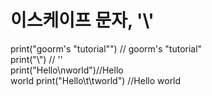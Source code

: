<h1>이스케이프 문자, '\'</h1>

print("goorm's \"tutorial\"") // goorm's "tutorial"<br>
print("\\") // '\'<br>
print("Hello\nworld")//Hello<br>world
print("Hello\t\tworld") //Hello        world<br>
